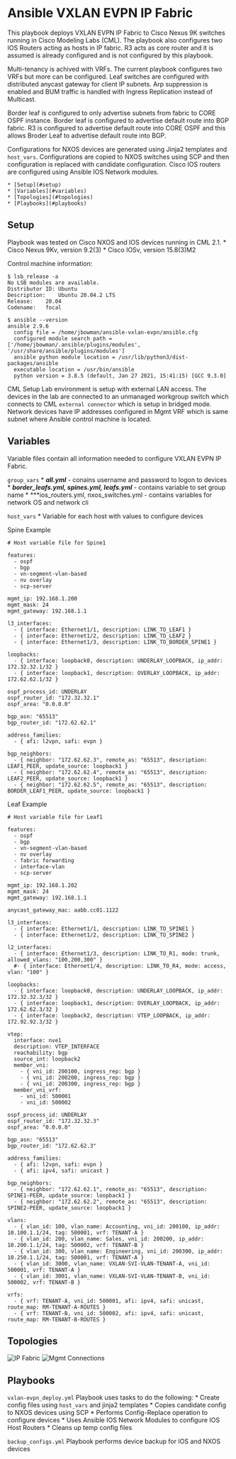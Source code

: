 # Ansible VXLAN EVPN IP Fabric
This playbook deploys VXLAN EVPN IP Fabric to Cisco Nexus 9K
switches running in Cisco Modeling Labs (CML). The playbook also
configures two IOS Routers acting as hosts in IP fabric. R3 acts 
as core router and it is assumed is already configured and is 
not configured by this playbook.

Multi-tenancy is achived with VRFs. The current playbook configures
two VRFs but more can be configured. Leaf switches are configured with
distributed anycast gateway for client IP subnets. Arp suppression is enabled
and BUM traffic is handled with Ingress Replication instead of Multicast.

Border leaf is configured to only advertise subnets from fabric to CORE OSPF
instance. Border leaf is configured to advertise default route into BGP fabric.
R3 is configured to advertise default route into CORE OSPF and this allows 
Broder Leaf to advertise default route into BGP.

Configurations for NXOS devices are generated using Jinja2 templates and `host_vars`.
Configurations are copied to NXOS switches using SCP and then configuration is replaced
with candidate configuration. Cisco IOS routers are configured using Ansible IOS Network
modules.

    * [Setup](#setup)
    * [Variables](#variables)
    * [Topologies](#topologies)
    * [Playbooks](#playbooks)

## Setup
Playbook was tested on Cisco NXOS and IOS devices running in CML 2.1.
    * Cisco Nexus 9Kv, version 9.2(3)
    * Cisco IOSv, version 15.8(3)M2

Control machine information:
```
$ lsb_release -a
No LSB modules are available.
Distributor ID:	Ubuntu
Description:	Ubuntu 20.04.2 LTS
Release:	20.04
Codename:	focal

$ ansible --version
ansible 2.9.6
  config file = /home/jbowman/ansible-vxlan-evpn/ansible.cfg
  configured module search path = ['/home/jbowman/.ansible/plugins/modules', '/usr/share/ansible/plugins/modules']
  ansible python module location = /usr/lib/python3/dist-packages/ansible
  executable location = /usr/bin/ansible
  python version = 3.8.5 (default, Jan 27 2021, 15:41:15) [GCC 9.3.0]
```

CML Setup
Lab environment is setup with external LAN access. The devices in the lab are connected
to an unmanaged workgroup switch which connects to CML `external connector` which is setup
in bridged mode. Network devices have IP addresses configured in Mgmt VRF which is same subnet
where Ansible control machine is located.

## Variables 
Variable files contain all information needed to configure VXLAN EVPN IP Fabric. 

`group_vars`
    * ***all.yml*** - conains username and password to logon to devices 
    * ***border_leafs.yml, spines.yml, leafs.yml*** - contains variable to set group name
    * ***ios_routers.yml, nxos_switches.yml - contains variables for network OS and network cli 

`host_vars`
    * Variable for each host with values to configure devices

Spine Example
```
# Host variable file for Spine1

features:
  - ospf
  - bgp
  - vn-segment-vlan-based
  - nv overlay
  - scp-server

mgmt_ip: 192.168.1.200
mgmt_mask: 24
mgmt_gateway: 192.168.1.1

l3_interfaces:
  - { interface: Ethernet1/1, description: LINK_TO_LEAF1 }
  - { interface: Ethernet1/2, description: LINK_TO_LEAF2 }
  - { interface: Ethernet1/3, description: LINK_TO_BORDER_SPINE1 }

loopbacks:
  - { interface: loopback0, description: UNDERLAY_LOOPBACK, ip_addr: 172.32.32.1/32 }
  - { interface: loopback1, description: OVERLAY_LOOPBACK, ip_addr: 172.62.62.1/32 }

ospf_process_id: UNDERLAY
ospf_router_id: "172.32.32.1"
ospf_area: "0.0.0.0"

bgp_asn: "65513"
bgp_router_id: "172.62.62.1"

address_families:
  - { afi: l2vpn, safi: evpn }

bgp_neighbors:
  - { neighbor: "172.62.62.3", remote_as: "65513", description: LEAF1_PEER, update_source: loopback1 }
  - { neighbor: "172.62.62.4", remote_as: "65513", description: LEAF2_PEER, update_source: loopback1 }
  - { neighbor: "172.62.62.5", remote_as: "65513", description: BORDER_LEAF1_PEER, update_source: loopback1 }
```

Leaf Example
```
# Host variable file for Leaf1

features:
  - ospf
  - bgp
  - vn-segment-vlan-based
  - nv overlay
  - fabric forwarding
  - interface-vlan
  - scp-server

mgmt_ip: 192.168.1.202
mgmt_mask: 24
mgmt_gateway: 192.168.1.1

anycast_gateway_mac: aabb.cc01.1122

l3_interfaces:
  - { interface: Ethernet1/1, description: LINK_TO_SPINE1 }
  - { interface: Ethernet1/2, description: LINK_TO_SPINE2 }

l2_interfaces:
  - { interface: Ethernet1/3, description: LINK_TO_R1, mode: trunk, allowed_vlans: "100,200,300" }
  #- { interface: Ethernet1/4, description: LINK_TO_R4, mode: access, vlan: "100" }

loopbacks:
  - { interface: loopback0, description: UNDERLAY_LOOPBACK, ip_addr: 172.32.32.3/32 }
  - { interface: loopback1, description: OVERLAY_LOOPBACK, ip_addr: 172.62.62.3/32 }
  - { interface: loopback2, description: VTEP_LOOPBACK, ip_addr: 172.92.92.3/32 }

vtep:
  interface: nve1
  description: VTEP_INTERFACE 
  reachability: bgp
  source_int: loopback2
  member_vni:
    - { vni_id: 200100, ingress_rep: bgp }
    - { vni_id: 200200, ingress_rep: bgp }
    - { vni_id: 200300, ingress_rep: bgp }
  member_vni_vrf:
    - vni_id: 500001 
    - vni_id: 500002 

ospf_process_id: UNDERLAY
ospf_router_id: "172.32.32.3"
ospf_area: "0.0.0.0"

bgp_asn: "65513"
bgp_router_id: "172.62.62.3"

address_families:
  - { afi: l2vpn, safi: evpn }
  - { afi: ipv4, safi: unicast }

bgp_neighbors:
  - { neighbor: "172.62.62.1", remote_as: "65513", description: SPINE1-PEER, update_source: loopback1 }
  - { neighbor: "172.62.62.2", remote_as: "65513", description: SPINE2-PEER, update_source: loopback1 }

vlans:
  - { vlan_id: 100, vlan_name: Accounting, vni_id: 200100, ip_addr: 10.100.1.1/24, tag: 500001, vrf: TENANT-A }
  - { vlan_id: 200, vlan_name: Sales, vni_id: 200200, ip_addr: 10.200.1.1/24, tag: 500002, vrf: TENANT-B }
  - { vlan_id: 300, vlan_name: Engineering, vni_id: 200300, ip_addr: 10.250.1.1/24, tag: 500001, vrf: TENANT-A }
  - { vlan_id: 3000, vlan_name: VXLAN-SVI-VLAN-TENANT-A, vni_id: 500001, vrf: TENANT-A }
  - { vlan_id: 3001, vlan_name: VXLAN-SVI-VLAN-TENANT-B, vni_id: 500002, vrf: TENANT-B }

vrfs:
  - { vrf: TENANT-A, vni_id: 500001, afi: ipv4, safi: unicast, route_map: RM-TENANT-A-ROUTES }
  - { vrf: TENANT-B, vni_id: 500002, afi: ipv4, safi: unicast, route_map: RM-TENANT-B-ROUTES }
```

## Topologies 

![IP Fabric](images/ip_fabric.jpg)
![Mgmt Connections](images/mgmt_connections.jpg)

## Playbooks
`vxlan-evpn_deploy.yml`
Playbook uses tasks to do the following:
    * Create config files using `host_vars` and jinja2 templates
    * Copies candidate config to NXOS devices using SCP 
    * Performs Config-Replace operation to configure devices 
    * Uses Ansible IOS Network Modules to configure IOS Host Routers
    * Cleans up temp config files

`backup_configs.yml`
Playbook performs device backup for IOS and NXOS devices
